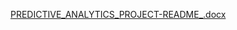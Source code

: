 [PREDICTIVE_ANALYTICS_PROJECT-README_.docx](https://github.com/user-attachments/files/17452437/PREDICTIVE_ANALYTICS_PROJECT-README_.docx)
